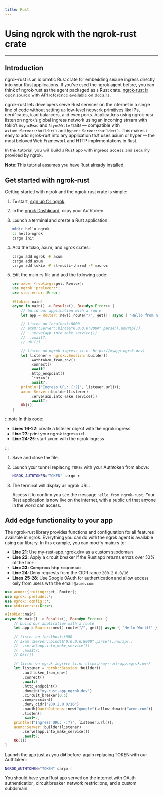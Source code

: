 ```yaml
---
title: Rust
---
```


# Using ngrok with the ngrok-rust crate

---

## Introduction

ngrok-rust is an idiomatic Rust crate for embedding secure ingress directly into your Rust applications. If you’ve used the ngrok agent before, you can think of ngrok-rust as the agent packaged as a Rust crate. [ngrok-rust is open source](http://github.com/ngrok/ngrok-rust) with [API reference available on docs.rs](https://docs.rs/ngrok).

ngrok-rust lets developers serve Rust services on the internet in a single line of code without setting up low-level network primitives like IPs, certificates, load balancers, and even ports. Applications using ngrok-rust listen on ngrok’s global ingress network using an incoming stream with tokio’s `AsyncRead` and `AsyncWrite` traits — compatible with `axium::Server::builder()` and `hyper::Server::builder()`. This makes it easy to add ngrok-rust into any application that uses axium or hyper — the most beloved Web Framework and HTTP implementations in Rust.

In this tutorial, you will build a Rust app with ingress access and security provided by ngrok.

**Note**: This tutorial assumes you have Rust already installed.

## Get started with ngrok-rust

Getting started with ngrok and the ngrok-rust crate is simple:

1. To start, [sign up for ngrok](https://ngrok.com/signup).
1. In the [ngrok Dashboard](https://dashboard.ngrok.com), copy your Authtoken.
1. Launch a terminal and create a Rust application:

   ```bash
   mkdir hello-ngrok
   cd hello-ngrok
   cargo init
   ```

1. Add the tokio, axum, and ngrok crates:

   ```bash
   cargo add ngrok -F axum
   cargo add axum
   cargo add tokio -F rt-multi-thread -F macros
   ```

1. Edit the main.rs file and add the following code:

   ```rust showLineNumbers
   use axum::{routing::get, Router};
   use ngrok::prelude::*;
   use std::error::Error;

   #[tokio::main]
   async fn main() -> Result<(), Box<dyn Error>> {
       // build our application with a route
       let app = Router::new().route("/", get(|| async { "Hello from ngrok-rust!" }));

       // listen on localhost:8000
       // axum::Server::bind(&"0.0.0.0:8000".parse().unwrap())
       //  .serve(app.into_make_service())
       //  .await?;
       // Ok(())

       // listen on ngrok ingress (i.e. https://myapp.ngrok.dev)
       let listener = ngrok::Session::builder()
           .authtoken_from_env()
           .connect()
           .await?
           .http_endpoint()
           .listen()
           .await?;
       println!("Ingress URL: {:?}", listener.url());
       axum::Server::builder(listener)
           .serve(app.into_make_service())
           .await?;
       Ok(())
   }
   ```

:::note In this code:

- **Lines 16-22**: create a listener object with the ngrok ingress
- **Line 23**: print your ngrok ingress url
- **Line 24-26**: start axum with the ngrok ingress

:::

1. Save and close the file.
1. Launch your tunnel replacing `TOKEN` with your Authtoken from above:

   ```bash
   NGROK_AUTHTOKEN="TOKEN" cargo r
   ```

1. The terminal will display an ngrok URL.

   Access it to confirm you see the message `Hello from ngrok-rust`.
   Your Rust application is now live on the internet, with a public url that anyone in the world can access.

## Add edge functionality to your app

The ngrok-rust library provides functions and configuration for all features available in ngrok. Everything you can do with the ngrok agent is available using our library. In this example, you can modify main.rs to:

- **Line 21**: Use my-rust-app.ngrok.dev as a custom subdomain
- **Line 22**: Apply a circuit breaker if the Rust app returns errors over 50% of the time
- **Line 23**: Compress http responses
- **Line 24**: Deny requests from the CIDR range `200.2.0.0/16`
- **Lines 25-28**: Use Google OAuth for authentication and allow access only from users with the email `@acme.com`

```rust showLineNumbers
use axum::{routing::get, Router};
use ngrok::prelude::*;
use ngrok::config::*;
use std::error::Error;

#[tokio::main]
async fn main() -> Result<(), Box<dyn Error>> {
    // build our application with a route
    let app = Router::new().route("/", get(|| async { "Hello World!" }));

    // listen on localhost:8000
    // axum::Server::bind(&"0.0.0.0:8000".parse().unwrap())
    //  .serve(app.into_make_service())
    //  .await?;
    // Ok(())

    // listen on ngrok ingress (i.e. https://my-rust-app.ngrok.dev)
    let listener = ngrok::Session::builder()
        .authtoken_from_env()
        .connect()
        .await?
        .http_endpoint()
        .domain("my-rust-app.ngrok.dev")
        .circuit_breaker(0.5)
        .compression()
        .deny_cidr("200.2.0.0/16")
        .oauth(OauthOptions::new("google").allow_domain("acme.com"))
        .listen()
        .await?;
    println!("Ingress URL: {:?}", listener.url());
    axum::Server::builder(listener)
        .serve(app.into_make_service())
        .await?;
    Ok(())
}
```

Launch the app just as you did before, again replacing TOKEN with our Authtoken:

```bash
NGROK_AUTHTOKEN="TOKEN" cargo r
```

You should have your Rust app served on the internet with OAuth authentication, circuit breaker, network restrictions, and a custom subdomain.
